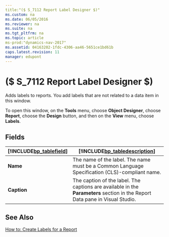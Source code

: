 ```yaml
---
title:"($ S_7112 Report Label Designer $)"
ms.custom: na
ms.date: 06/05/2016
ms.reviewer: na
ms.suite: na
ms.tgt_pltfrm: na
ms.topic: article
ms-prod:"dynamics-nav-2017"
ms.assetid: 04163202-1fdc-4306-aa46-5651ce1bd61b
caps.latest.revision: 11
manager: edupont
---
```

# ($ S_7112 Report Label Designer $)
Adds labels to reports. You add labels that are not related to a data item in this window.  
  
 To open this window, on the **Tools** menu, choose **Object Designer**, choose **Report**, choose the **Design** button, and then on the **View** menu, choose **Labels**.  
  
## Fields  
  
|[!INCLUDE[bp_tablefield](includes/bp_tablefield_md.md)]|[!INCLUDE[bp_tabledescription](includes/bp_tabledescription_md.md)]|  
|---------------------------------|---------------------------------------|  
|**Name**|The name of the label. The name must be a Common Language Specification \(CLS\)\-compliant name.|  
|**Caption**|The caption of the label. The captions are available in the **Parameters** section in the Report Data pane in Visual Studio.|  
  
## See Also  
 [How to: Create Labels for a Report](../Topic/How%20to:%20Create%20Labels%20for%20a%20Report.md)